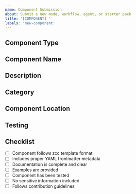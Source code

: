 ```yaml
---
name: Component Submission
about: Submit a new mode, workflow, agent, or starter pack
title: '[COMPONENT] '
labels: 'new-component'
---
```


## Component Type
<!-- Select one: mode / workflow / agent / starter-pack -->

## Component Name

## Description
<!-- Brief description of what your component does -->

## Category
<!-- Which category folder should this go in? -->

## Component Location
<!-- Link to your component file/repository -->

## Testing
<!-- How has this component been tested? -->

## Checklist
- [ ] Component follows zcc template format
- [ ] Includes proper YAML frontmatter metadata
- [ ] Documentation is complete and clear
- [ ] Examples are provided
- [ ] Component has been tested
- [ ] No sensitive information included
- [ ] Follows contribution guidelines